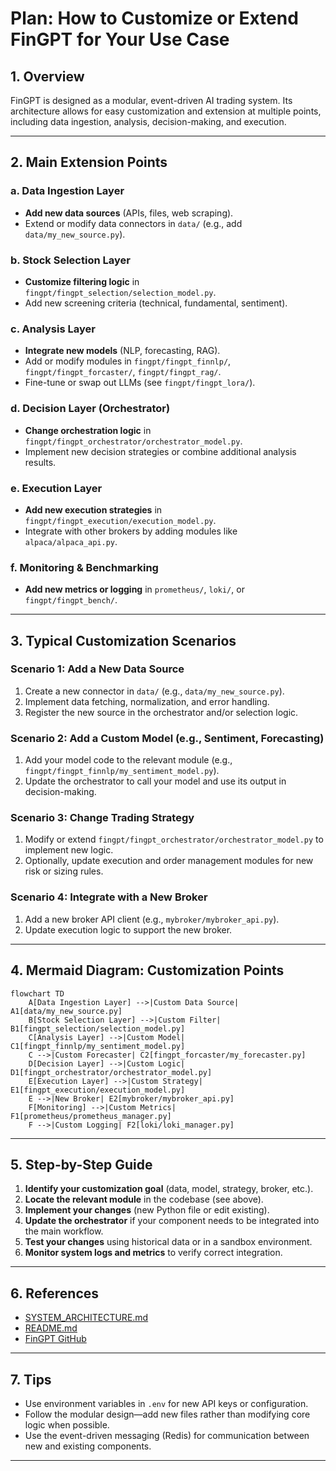 # Plan: How to Customize or Extend FinGPT for Your Use Case

## 1. Overview

FinGPT is designed as a modular, event-driven AI trading system. Its architecture allows for easy customization and extension at multiple points, including data ingestion, analysis, decision-making, and execution.

---

## 2. Main Extension Points

### a. Data Ingestion Layer
- **Add new data sources** (APIs, files, web scraping).
- Extend or modify data connectors in `data/` (e.g., add `data/my_new_source.py`).

### b. Stock Selection Layer
- **Customize filtering logic** in `fingpt/fingpt_selection/selection_model.py`.
- Add new screening criteria (technical, fundamental, sentiment).

### c. Analysis Layer
- **Integrate new models** (NLP, forecasting, RAG).
- Add or modify modules in `fingpt/fingpt_finnlp/`, `fingpt/fingpt_forcaster/`, `fingpt/fingpt_rag/`.
- Fine-tune or swap out LLMs (see `fingpt/fingpt_lora/`).

### d. Decision Layer (Orchestrator)
- **Change orchestration logic** in `fingpt/fingpt_orchestrator/orchestrator_model.py`.
- Implement new decision strategies or combine additional analysis results.

### e. Execution Layer
- **Add new execution strategies** in `fingpt/fingpt_execution/execution_model.py`.
- Integrate with other brokers by adding modules like `alpaca/alpaca_api.py`.

### f. Monitoring & Benchmarking
- **Add new metrics or logging** in `prometheus/`, `loki/`, or `fingpt/fingpt_bench/`.

---

## 3. Typical Customization Scenarios

### Scenario 1: Add a New Data Source
1. Create a new connector in `data/` (e.g., `data/my_new_source.py`).
2. Implement data fetching, normalization, and error handling.
3. Register the new source in the orchestrator and/or selection logic.

### Scenario 2: Add a Custom Model (e.g., Sentiment, Forecasting)
1. Add your model code to the relevant module (e.g., `fingpt/fingpt_finnlp/my_sentiment_model.py`).
2. Update the orchestrator to call your model and use its output in decision-making.

### Scenario 3: Change Trading Strategy
1. Modify or extend `fingpt/fingpt_orchestrator/orchestrator_model.py` to implement new logic.
2. Optionally, update execution and order management modules for new risk or sizing rules.

### Scenario 4: Integrate with a New Broker
1. Add a new broker API client (e.g., `mybroker/mybroker_api.py`).
2. Update execution logic to support the new broker.

---

## 4. Mermaid Diagram: Customization Points

```mermaid
flowchart TD
    A[Data Ingestion Layer] -->|Custom Data Source| A1[data/my_new_source.py]
    B[Stock Selection Layer] -->|Custom Filter| B1[fingpt_selection/selection_model.py]
    C[Analysis Layer] -->|Custom Model| C1[fingpt_finnlp/my_sentiment_model.py]
    C -->|Custom Forecaster| C2[fingpt_forcaster/my_forecaster.py]
    D[Decision Layer] -->|Custom Logic| D1[fingpt_orchestrator/orchestrator_model.py]
    E[Execution Layer] -->|Custom Strategy| E1[fingpt_execution/execution_model.py]
    E -->|New Broker| E2[mybroker/mybroker_api.py]
    F[Monitoring] -->|Custom Metrics| F1[prometheus/prometheus_manager.py]
    F -->|Custom Logging| F2[loki/loki_manager.py]
```

---

## 5. Step-by-Step Guide

1. **Identify your customization goal** (data, model, strategy, broker, etc.).
2. **Locate the relevant module** in the codebase (see above).
3. **Implement your changes** (new Python file or edit existing).
4. **Update the orchestrator** if your component needs to be integrated into the main workflow.
5. **Test your changes** using historical data or in a sandbox environment.
6. **Monitor system logs and metrics** to verify correct integration.

---

## 6. References

- [SYSTEM_ARCHITECTURE.md](SYSTEM_ARCHITECTURE.md)
- [README.md](../README.md)
- [FinGPT GitHub](https://github.com/AI4Finance-Foundation/FinGPT)

---

## 7. Tips

- Use environment variables in `.env` for new API keys or configuration.
- Follow the modular design—add new files rather than modifying core logic when possible.
- Use the event-driven messaging (Redis) for communication between new and existing components.

---